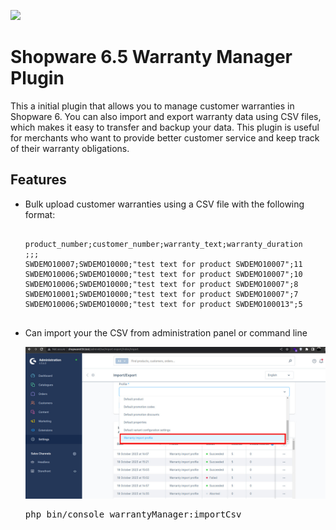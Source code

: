 ![](src/Resources/config/poc-shopware-6.jpg)

# Shopware 6.5 Warranty Manager Plugin 

This a initial plugin that  allows you to manage customer warranties in Shopware 6. 
You can also import and export warranty data using CSV files, which makes it easy to transfer and backup your data.
This plugin is useful for merchants who want to provide better customer service and keep track of their warranty obligations.
## Features
<ul>
<li> Bulk upload customer warranties using a CSV file with the following format:</li>
<pre>
<code>
﻿product_number;customer_number;warranty_text;warranty_duration
;;;
SWDEMO10007;SWDEMO10000;"test text for product SWDEMO10007";11
SWDEMO10006;SWDEMO10000;"test text for product SWDEMO10007";10
SWDEMO10006;SWDEMO10000;"test text for product SWDEMO10007";8
SWDEMO10001;SWDEMO10000;"test text for product SWDEMO10007";7
SWDEMO10006;SWDEMO10000;"test text for product SWDEMO100013";5
</code>
</pre>

<li>  Can import your the CSV from administration panel  or command line</li>
<p align="center"><img src="./src/Resources/config/pic-1.jpg" alt="API Platform"></p>
<pre>
php bin/console warrantyManager:importCsv
</pre>
</ul>

